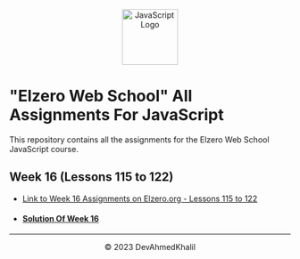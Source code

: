 <div align="center">
  <img src="https://upload.wikimedia.org/wikipedia/commons/6/6a/JavaScript-logo.png" alt="JavaScript Logo" width="100" height="100">
</div>

# "Elzero Web School" All Assignments For JavaScript

This repository contains all the assignments for the Elzero Web School JavaScript course.

## Week 16 (Lessons 115 to 122)

- [Link to Week 16 Assignments on Elzero.org - Lessons 115 to 122](https://elzero.org/javascript-bootcamp-assignments-lesson-from-115-to-122/)
- #### [Solution Of Week 16](https://github.com/DevAhmedKhalil/Elzero-JavaScript-Assignments/tree/Week-16/week-16)

---
<div align="center">
  &copy; 2023 DevAhmedKhalil
</div>
